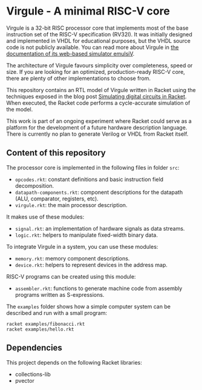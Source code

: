 
Virgule - A minimal RISC-V core
===============================

Virgule is a 32-bit RISC processor core that implements most of the
base instruction set of the RISC-V specification (RV32I).
It was initially designed and implemented in VHDL for educational purposes,
but the VHDL source code is not publicly available.
You can read more about Virgule in [the documentation of its web-based simulator emulsiV](https://guillaume-savaton-eseo.github.io/emulsiV/doc).

The architecture of Virgule favours simplicity over completeness, speed or size.
If you are looking for an optimized, production-ready RISC-V core, there are
plenty of other implementations to choose from.

This repository contains an RTL model of Virgule written in Racket
using the techniques exposed in the blog post [Simulating digital circuits in Racket](http://guillaume.baierouge.fr/2021/03/14/simulating-digital-circuits-in-racket/index.html).
When executed, the Racket code performs a cycle-accurate simulation of the model.

This work is part of an ongoing experiment where Racket could serve
as a platform for the development of a future hardware description language.
There is currently no plan to generate Verilog or VHDL from Racket itself.

Content of this repository
--------------------------

The processor core is implemented in the following files in folder `src`:

* `opcodes.rkt`: constant definitions and basic instruction field decomposition.
* `datapath-components.rkt`: component descriptions for the datapath (ALU, comparator, registers, etc).
* `virgule.rkt`: the main processor description.

It makes use of these modules:

* `signal.rkt`: an implementation of hardware signals as data streams.
* `logic.rkt`: helpers to manipulate fixed-width binary data.

To integrate Virgule in a system, you can use these modules:

* `memory.rkt`: memory component descriptions.
* `device.rkt`: helpers to represent devices in the address map.

RISC-V programs can be created using this module:

* `assembler.rkt`: functions to generate machine code from assembly programs written as S-expressions.

The `examples` folder shows how a simple computer system can be described
and run with a small program:

```
racket examples/fibonacci.rkt
racket examples/hello.rkt
```

Dependencies
------------

This project depends on the following Racket libraries:

* collections-lib
* pvector
